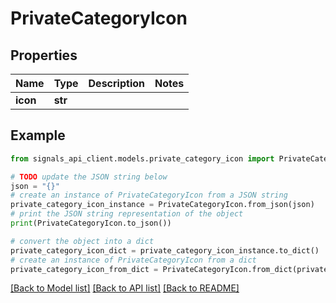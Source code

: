 # PrivateCategoryIcon


## Properties

Name | Type | Description | Notes
------------ | ------------- | ------------- | -------------
**icon** | **str** |  | 

## Example

```python
from signals_api_client.models.private_category_icon import PrivateCategoryIcon

# TODO update the JSON string below
json = "{}"
# create an instance of PrivateCategoryIcon from a JSON string
private_category_icon_instance = PrivateCategoryIcon.from_json(json)
# print the JSON string representation of the object
print(PrivateCategoryIcon.to_json())

# convert the object into a dict
private_category_icon_dict = private_category_icon_instance.to_dict()
# create an instance of PrivateCategoryIcon from a dict
private_category_icon_from_dict = PrivateCategoryIcon.from_dict(private_category_icon_dict)
```
[[Back to Model list]](../README.md#documentation-for-models) [[Back to API list]](../README.md#documentation-for-api-endpoints) [[Back to README]](../README.md)


